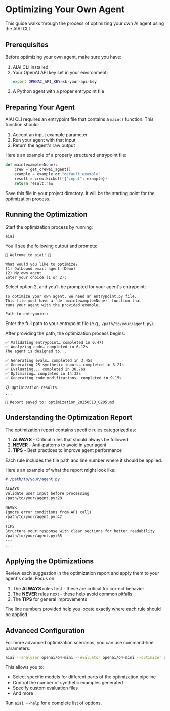 # Optimizing Your Own Agent

This guide walks through the process of optimizing your own AI agent using the AIAI CLI.

## Prerequisites

Before optimizing your own agent, make sure you have:

1. AIAI CLI installed
2. Your OpenAI API key set in your environment:
   ```bash
   export OPENAI_API_KEY=sk-your-api-key
   ```
3. A Python agent with a proper entrypoint file

## Preparing Your Agent

AIAI CLI requires an entrypoint file that contains a `main()` function. This function should:

1. Accept an input example parameter
2. Run your agent with that input
3. Return the agent's raw output

Here's an example of a properly structured entrypoint file:

```python
def main(example=None):
    crew = get_crewai_agent()
    example = example or "default example"
    result = crew.kickoff({"input": example})
    return result.raw
```

Save this file in your project directory. It will be the starting point for the optimization process.

## Running the Optimization

Start the optimization process by running:

```bash
aiai
```

You'll see the following output and prompts:

```
🚀 Welcome to aiai! 🤖

What would you like to optimize?
(1) Outbound email agent (Demo)
(2) My own agent
Enter your choice (1 or 2):
```

Select option 2, and you'll be prompted for your agent's entrypoint:

```
To optimize your own agent, we need an entrypoint.py file.
This file must have a `def main(example=None)` function that
runs your agent with the provided example.

Path to entrypoint:
```

Enter the full path to your entrypoint file (e.g., `/path/to/your/agent.py`).

After providing the path, the optimization process begins:

```
✅ Validating entrypoint… completed in 0.47s
✅ Analyzing code… completed in 6.12s
The agent is designed to...

✅ Generating evals… completed in 3.45s
✅ Generating 25 synthetic inputs… completed in 8.21s
✅ Evaluating... completed in 38.76s
✅ Optimizing… completed in 14.32s
✅ Generating code modifications… completed in 9.15s

📋 Optimization results:
...

📝 Report saved to: optimization_20250513_0205.md
```

## Understanding the Optimization Report

The optimization report contains specific rules categorized as:

1. **ALWAYS** - Critical rules that should always be followed
2. **NEVER** - Anti-patterns to avoid in your agent
3. **TIPS** - Best practices to improve agent performance

Each rule includes the file path and line number where it should be applied.

Here's an example of what the report might look like:

```markdown
# /path/to/your/agent.py

ALWAYS
Validate user input before processing
/path/to/your/agent.py:28
---
NEVER
Ignore error conditions from API calls
/path/to/your/agent.py:42
---
TIPS
Structure your response with clear sections for better readability
/path/to/your/agent.py:65
---
...
```

## Applying the Optimizations

Review each suggestion in the optimization report and apply them to your agent's code. Focus on:

1. The **ALWAYS** rules first - these are critical for correct behavior
2. The **NEVER** rules next - these help avoid common pitfalls
3. The **TIPS** for general improvements

The line numbers provided help you locate exactly where each rule should be applied.

## Advanced Configuration

For more advanced optimization scenarios, you can use command-line parameters:

```bash
aiai --analyzer openai/o4-mini --evaluator openai/o4-mini --optimizer openai/gpt-4.1 --examples 15
```

This allows you to:
- Select specific models for different parts of the optimization pipeline
- Control the number of synthetic examples generated
- Specify custom evaluation files
- And more

Run `aiai --help` for a complete list of options.
